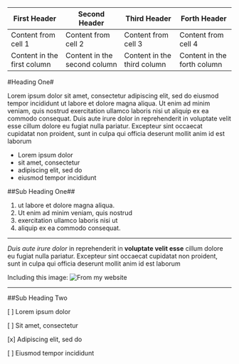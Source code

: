 First Header | Second Header | Third Header | Forth Header
------------ | ------------- | ------------ | -------------
Content from cell 1 | Content from cell 2 | Content from cell 3 | Content from cell 4 | 
Content in the first column | Content in the second column | Content in the third column | Content in the forth column

#Heading One#

Lorem ipsum dolor sit amet, consectetur adipiscing elit, sed do eiusmod tempor incididunt ut labore et dolore magna aliqua. Ut enim ad minim veniam, quis nostrud exercitation ullamco laboris nisi ut aliquip ex ea commodo consequat. Duis aute irure dolor in reprehenderit in voluptate velit esse cillum dolore eu fugiat nulla pariatur. Excepteur sint occaecat cupidatat non proident, sunt in culpa qui officia deserunt mollit anim id est laborum

- Lorem ipsum dolor 
- sit amet, consectetur
- adipiscing elit, sed do
- eiusmod tempor incididunt

##Sub Heading One##

1. ut labore et dolore magna aliqua. 
2. Ut enim ad minim veniam, quis nostrud
3. exercitation ullamco laboris nisi ut 
4. aliquip ex ea commodo consequat. 

------------------------------------

*Duis aute irure dolor* in reprehenderit in **voluptate velit esse** cillum dolore eu fugiat nulla pariatur.
Excepteur sint occaecat cupidatat non proident, sunt in culpa qui officia deserunt mollit anim id est laborum

Including this image: ![From my website](https://farm1.staticflickr.com/471/19660718138_c8045ed4ba_n.jpg)

--------------------------

##Sub Heading Two

[ ] Lorem ipsum dolor

[ ] Sit amet, consectetur

[x] Adipiscing elit, sed do

[ ] Eiusmod tempor incididunt


